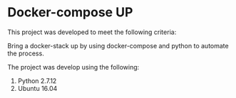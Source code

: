 # Docker-compose UP

This project was developed to meet the following criteria:

Bring a docker-stack up by using docker-compose and python to automate the process.

The project was develop using the following:

1. Python 2.7.12
2. Ubuntu 16.04

